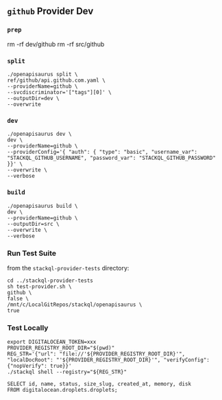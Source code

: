 ## `github` Provider Dev

### `prep`

rm -rf dev/github
rm -rf src/github

### `split`

```
./openapisaurus split \
ref/github/api.github.com.yaml \
--providerName=github \
--svcdiscriminator='["tags"][0]' \
--outputDir=dev \
--overwrite
```

### `dev`

```
./openapisaurus dev \
dev \
--providerName=github \
--providerConfig='{ "auth": { "type": "basic", "username_var": "STACKQL_GITHUB_USERNAME", "password_var": "STACKQL_GITHUB_PASSWORD" }}' \
--overwrite \
--verbose
```

### `build`

```
./openapisaurus build \
dev \
--providerName=github \
--outputDir=src \
--overwrite \
--verbose
```

### Run Test Suite

from the `stackql-provider-tests` directory:

```
cd ../stackql-provider-tests
sh test-provider.sh \
github \
false \
/mnt/c/LocalGitRepos/stackql/openapisaurus \
true
```

### Test Locally

```
export DIGITALOCEAN_TOKEN=xxx
PROVIDER_REGISTRY_ROOT_DIR="$(pwd)"
REG_STR='{"url": "file://'${PROVIDER_REGISTRY_ROOT_DIR}'", "localDocRoot": "'${PROVIDER_REGISTRY_ROOT_DIR}'", "verifyConfig": {"nopVerify": true}}'
./stackql shell --registry="${REG_STR}"
```

```
SELECT id, name, status, size_slug, created_at, memory, disk
FROM digitalocean.droplets.droplets;
```
